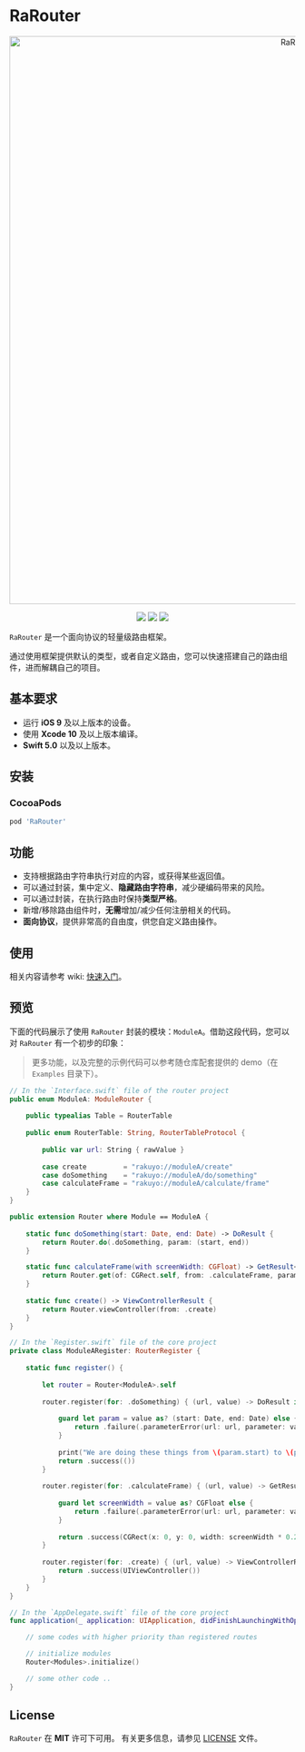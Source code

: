 # RaRouter

<p align="center">
<img src="https://raw.githubusercontent.com/rakuyoMo/RaRouter/master/Images/logo.png" alt="RaRouter" title="RaRouter" width="1000"/>
</p>

<p align="center">
<a><img src="https://img.shields.io/badge/language-swift-ffac45.svg"></a>
<a href="https://github.com/rakuyoMo/RaRouter/releases"><img src="https://img.shields.io/cocoapods/v/RaRouter.svg"></a>
<a href="https://github.com/rakuyoMo/RaRouter/blob/master/LICENSE"><img src="https://img.shields.io/cocoapods/l/RaRouter.svg?style=flat"></a>
</p>

`RaRouter` 是一个面向协议的轻量级路由框架。

通过使用框架提供默认的类型，或者自定义路由，您可以快速搭建自己的路由组件，进而解耦自己的项目。

## 基本要求

- 运行 **iOS 9** 及以上版本的设备。
- 使用 **Xcode 10** 及以上版本编译。
- **Swift 5.0** 以及以上版本。

## 安装

### CocoaPods

```ruby
pod 'RaRouter'
```

## 功能

- 支持根据路由字符串执行对应的内容，或获得某些返回值。
- 可以通过封装，集中定义、**隐藏路由字符串**，减少硬编码带来的风险。
- 可以通过封装，在执行路由时保持**类型严格**。
- 新增/移除路由组件时，**无需**增加/减少任何注册相关的代码。
- **面向协议**，提供非常高的自由度，供您自定义路由操作。

## 使用

相关内容请参考 wiki: [快速入门](https://github.com/rakuyoMo/RaRouter/wiki/快速入门)。

## 预览

下面的代码展示了使用 `RaRouter` 封装的模块：`ModuleA`。借助这段代码，您可以对 `RaRouter` 有一个初步的印象：

> 更多功能，以及完整的示例代码可以参考随仓库配套提供的 demo（在 `Examples` 目录下）。

```swift
// In the `Interface.swift` file of the router project
public enum ModuleA: ModuleRouter {
    
    public typealias Table = RouterTable
    
    public enum RouterTable: String, RouterTableProtocol {
        
        public var url: String { rawValue }
        
        case create         = "rakuyo://moduleA/create"
        case doSomething    = "rakuyo://moduleA/do/something"
        case calculateFrame = "rakuyo://moduleA/calculate/frame" 
    }
}

public extension Router where Module == ModuleA {
    
    static func doSomething(start: Date, end: Date) -> DoResult {
        return Router.do(.doSomething, param: (start, end))
    }

    static func calculateFrame(with screenWidth: CGFloat) -> GetResult<CGRect> {
        return Router.get(of: CGRect.self, from: .calculateFrame, param: screenWidth)
    }
    
    static func create() -> ViewControllerResult {
        return Router.viewController(from: .create)
    }
}

// In the `Register.swift` file of the core project
private class ModuleARegister: RouterRegister {
    
    static func register() {
        
        let router = Router<ModuleA>.self
        
        router.register(for: .doSomething) { (url, value) -> DoResult in
            
            guard let param = value as? (start: Date, end: Date) else {
                return .failure(.parameterError(url: url, parameter: value))
            }
            
            print("We are doing these things from \(param.start) to \(param.end)")
            return .success(())
        }
        
        router.register(for: .calculateFrame) { (url, value) -> GetResult<CGRect> in
            
            guard let screenWidth = value as? CGFloat else {
                return .failure(.parameterError(url: url, parameter: value))
            }
            
            return .success(CGRect(x: 0, y: 0, width: screenWidth * 0.25, height: screenWidth))
        }
        
        router.register(for: .create) { (url, value) -> ViewControllerResult in
            return .success(UIViewController())
        }
    }
}

// In the `AppDelegate.swift` file of the core project
func application(_ application: UIApplication, didFinishLaunchingWithOptions launchOptions: [UIApplication.LaunchOptionsKey: Any]?) -> Bool {

    // some codes with higher priority than registered routes

    // initialize modules
    Router<Modules>.initialize()

    // some other code ..
}
```
## License

`RaRouter` 在 **MIT** 许可下可用。 有关更多信息，请参见 [LICENSE](https://github.com/rakuyoMo/RaRouter/blob/master/LICENSE) 文件。
